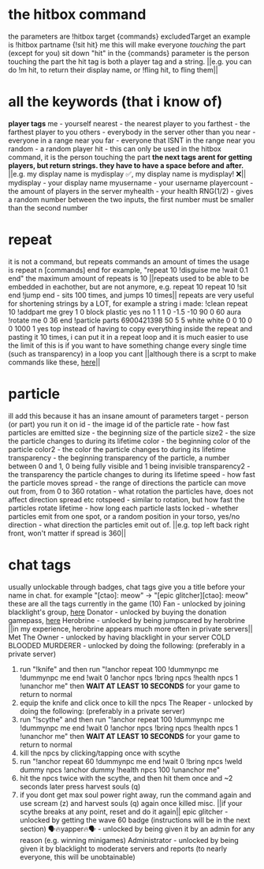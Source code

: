 # the hitbox command
the parameters are !hitbox target {commands} excludedTarget
an example is !hitbox partname {!sit hit} me
this will make everyone *touching* the part (except for you) sit down
"hit" in the {commands} parameter is the person touching the part
the hit tag is both a player tag and a string. ||e.g. you can do !m hit, to return their display name, or !fling hit, to fling them||

# all the keywords (that i know of)
**player tags**
me - yourself
nearest - the nearest player to you
farthest - the farthest player to you
others - everybody in the server other than you
near - everyone in a range near you
far - everyone that ISNT in the range near you
random - a random player
hit - this can only be used in the hitbox command, it is the person touching the part
**the next tags arent for getting players, but return strings. they have to have a space before and after.** ||e.g. my display name is mydisplay :white_check_mark:, my display name is mydisplay! :x:||
mydisplay - your display name
myusername - your username
playercount - the amount of players in the server
myhealth - your health
RNG(1/2) - gives a random number between the two inputs, the first number must be smaller than the second number

# repeat
it is not a command, but repeats commands an amount of times
the usage is repeat n [commands] end
for example, "repeat 10 !disguise me !wait 0.1 end"
the maximum amount of repeats is 10
||repeats used to be able to be embedded in eachother, but are not anymore, e.g. repeat 10 repeat 10 !sit end !jump end - sits 100 times, and jumps 10 times||
repeats are very useful for shortening strings by a LOT, for example a string i made:
!clean repeat 10 !addpart me grey 1 0 block plastic yes no 1 1 1 0 -1.5 -10 90 0 60 aura !rotate me 0 36 end !particle parts 6900421398 50 5 5 white white 0 0 10 0 0 1000 1 yes top
instead of having to copy everything inside the repeat and pasting it 10 times, i can put it in a repeat loop and it is much easier to use
the limit of this is if you want to have something change every single time (such as transparency) in a loop you cant ||although there is a scrpt to make commands like these, [here](https://pastebin.com/726LUaVm)||

# particle
ill add this because it has an insane amount of parameters
target - person (or part) you run it on
id - the image id of the particle
rate - how fast particles are emitted
size - the beginning size of the particle
size2 - the size the particle changes to during its lifetime
color - the beginning color of the particle
color2 - the color the particle changes to during its lifetime
transparency - the beginning transparency of the particle, a number between 0 and 1, 0 being fully visible and 1 being invisible
transparency2 - the transparency the particle changes to during its lifetime
speed - how fast the particle moves
spread - the range of directions the particle can move out from, from 0 to 360
rotation - what rotation the particles have, does not affect direction spread etc
rotspeed - similar to rotation, but how fast the particles rotate
lifetime - how long each particle lasts
locked - whether particles emit from one spot, or a random position in your torso, yes/no
direction - what direction the particles emit out of. ||e.g. top left back right front, won't matter if spread is 360||

# chat tags
usually unlockable through badges, chat tags give you a title before your name in chat.
for example "[ctao]: meow" -> "[epic glitcher][ctao]: meow"
these are all the tags currently in the game (10)
Fan - unlocked by joining blacklight's group, [here](https://www.roblox.com/communities/17044066)
Donator - unlocked by buying the donation gamepass, [here](https://www.roblox.com/game-pass/812596930)
Herobrine - unlocked by being jumpscared by herobrine ||in my experience, herobrine appears much more often in private servers||
Met The Owner - unlocked by having blacklight in your server
COLD BLOODED MURDERER - unlocked by doing the following: (preferably in a private server)
1. run "!knife" and then run "!anchor repeat 100 !dummynpc me !dummynpc me end !wait 0 !anchor npcs !bring npcs !health npcs 1 !unanchor me" then **WAIT AT LEAST 10 SECONDS** for your game to return to normal
2. equip the knife and click once to kill the npcs
The Reaper - unlocked by doing the following: (preferably in a private server)
1. run "!scythe" and then run "!anchor repeat 100 !dummynpc me !dummynpc me end !wait 0 !anchor npcs !bring npcs !health npcs 1 !unanchor me" then **WAIT AT LEAST 10 SECONDS** for your game to return to normal
2. kill the npcs by clicking/tapping once with scythe
3. run "!anchor repeat 60 !dummynpc me end !wait 0 !bring npcs !weld dummy npcs !anchor dummy !health npcs 100 !unanchor me"
4. hit the npcs twice with the scythe, and then hit them once and ~2 seconds later press harvest souls (q)
5. if you dont get max soul power right away, run the command again and use scream (z) and harvest souls (q) again once killed
misc. ||if your scythe breaks at any point, reset and do it again||
epic glitcher - unlocked by getting the wave 60 badge (instructions will be in the next section)
:speaking_head::fire:yapper:fire::speaking_head: - unlocked by being given it by an admin for any reason (e.g. winning minigames)
Administrator - unlocked by being given it by blacklight to moderate servers and reports (to nearly everyone, this will be unobtainable)
